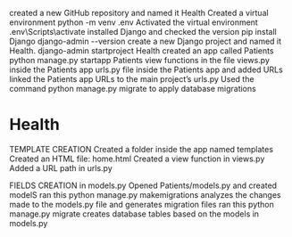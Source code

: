 created a new GitHub repository and named it Health
Created a virtual environment
python -m venv .env 
Activated the virtual environment 
.env\Scripts\activate
installed Django and checked the version
pip install Django
django-admin --version
create a new Django project and named it Health.
django-admin startproject Health 
created an app called Patients
python manage.py startapp Patients
view functions in the file views.py inside the Patients app
urls.py file inside the Patients app and added URLs
linked the Patients app URLs to the main project’s urls.py
Used the command python manage.py migrate to apply database migrations
   
# Health

TEMPLATE CREATION
Created a folder inside the app named templates
Created an HTML file: home.html
Created a view function in views.py
Added a URL path in urls.py

FIELDS CREATION in models.py
Opened Patients/models.py and created modelS
ran this python manage.py makemigrations analyzes the changes made to the models.py file and generates migration files
ran this python manage.py migrate  creates database tables based on the models in models.py


